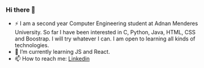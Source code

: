 ### Hi there 👋

- ⚡ I am a second year Computer Engineering student at Adnan Menderes University. So far I have been interested in C, Python, Java, HTML, CSS and Boostrap. I will try whatever I can. I am open to learning all kinds of technologies.
- 🌱 I’m currently learning JS and React.
- 📫 How to reach me: [Linkedin](https://www.linkedin.com/in/melihcelik09/)
